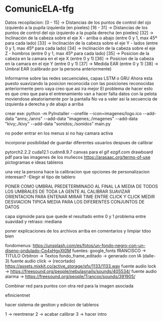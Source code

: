 # ComunicELA-tfg

Datos recopilacion:
[0 - 15] -> Distancias de los puntos de control del ojo izquierdo a la pupila izquierda (en pixeles)
[16 - 31] -> Distancias de los puntos de control del ojo izquierdo a la pupila derecha  (en pixeles)
[32] -> Inclinación de la cabeza sobre el eje X  - arriba o abajo  (entre 0 y 1, max 45º para cada lado)
[33] -> Inclinación de la cabeza sobre el eje Y   - lados          (entre 0 y 1, max 45º para cada lado)
[34] -> Inclinación de la cabeza sobre el eje Z    - hombros       (entre 0 y 1, max 45º para cada lado)
[35] -> Posicion de la cabeza en la camara en el eje X        (entre 0 y 1)
[36] -> Posicion de la cabeza en la camara en el eje Y        (entre 0 y 1)
[37] -> Medida EAR      (entre 0 y 1)
[38] -> Umbral EAR      (calibrado por la persona anteriormente)




Informarme sobre las redes secuenciales, capas LSTM o GRU
Ahora esta puesto suavizando la posicion reconocida con las posiciones reconocidas anteriormente pero vaya creo que asi ira mejor
El problema de hacer esto es que creo que para el entrenamiento van a hacer falta datos con la pelota moviendose aleatoriamente por la pantalla
No va a valer asi la secuencia de izquierda a derecha y de abajo a arriba


crear exe:
python -m PyInstaller --onefile --icon=imagenes/logo.ico --add-data "anns;./anns" --add-data "imagenes;./imagenes" --add-data "kivy;./kivy" --add-data "sonidos;./sonidos" main.py


no poder entrar en los menus si no hay camara activa

incorporar posibilidad de guardar diferentes usuarios despues de calibrar



pytorch2.2.2
cuda12.1
cudnn8.9.7
canvas para el gif 
ezgif.com
drawboard pdf para las imagenes de los muñecos
https://arasaac.org/terms-of-use pictogramas e ideas tableros




una vez la persona hace la calibracion que opciones de personalizacion interesan? 
-Elegir el tipo de tablero




PONER COMO UMBRAL PREDETERMINADO AL FINAL LA MEDIA DE TODOS LOS UMBRALES DE TODA LA GENTE AL CALIBRAR
SUAVIZAR ORIENTACION PARA ENTENAR
MIRAR TIME ENTRE CLICK Y CLICK
MEDIR DESVIACION TIPICA MEDIA PARA LOS DIFERENTES CONJUNTOS DE DATOS

capa sigmoide para que quede el resultado entre 0 y 1
problema entre suavidad y retraso: mediana


poner explicaciones de los archivos arriba en comentarios y limpiar tdoo bien

fondomenus: https://unsplash.com/es/fotos/un-fondo-negro-con-un-diseno-ondulado-Cp4xHgvXt0M
fuentes: google_fonts
fRANCISCO -> TITULO
Orbitron -> Textos
fondo_frame_editado -> generado con IA (dalle-3)
fuente audio click -> (recortado)   https://assets.mixkit.co/active_storage/sfx/1133/1133.wav
fuente audio lock -> https://freesound.org/people/nebulasnails/sounds/405534/
fuente audio alarma -> https://freesound.org/people/Trancox/sounds/391905/


Combinar red para puntos con otra red para la imagen asociada

efinicientnet

hacer sistema de gestion y edicion de tableros


 1 -> reentrenar
 2 -> acabar calibrar
 3 -> hacer intro